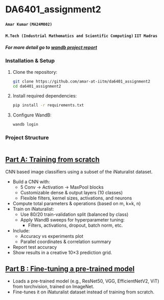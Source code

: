 # DA6401_assignment2
#### `Amar Kumar`  `(MA24M002)`
#### `M.Tech (Industrial Mathematics and Scientific Computing)` `IIT Madras`
##### For more detail go to [wandb project report](https://wandb.ai/amar74384-iit-madras/DA6401_assign_2/reports/DA6401-Assignment-2--VmlldzoxMjA0Njg2Ng?accessToken=qkpn51rke34k3nyepwmf0aukpkcrdwq8tattbiaq61jyfvjis6dq0b5jiddgiowb)

### Installation & Setup
1. Clone the repository:
   ```bash
   git clone https://github.com/amar-at-iitm/da6401_assignment2
   cd da6401_assignment2
   ```
2. Install required dependencies:
   ```bash
   pip install -r requirements.txt
   ```
3. Configure WandB:
   ```bash
   wandb login
   ```

### Project Structure 
```
```
## [Part A: Training from scratch](https://github.com/amar-at-iitm/da6401_assignment2/tree/main/partA) 

CNN based image classifiers using a subset of the iNaturalist dataset.

- Build a CNN with:
   - 5 Conv → Activation → MaxPool blocks
   - Customizable dense & output layers (10 classes)
   - Flexible filters, kernel sizes, activations, and neurons
- Compute total parameters & operations (based on m, k×k, n)
- Train on iNaturalist:
   - Use 80/20 train-validation split (balanced by class)
   - Apply WandB sweeps for hyperparameter tuning:
      - Filters, activations, dropout, batch norm, etc.
- Include:
   - Accuracy vs experiments plot
   - Parallel coordinates & correlation summary
- Report test accuracy
- Show results in a creative 10×3 prediction grid.

## [Part B : Fine-tuning a pre-trained model](https://github.com/amar-at-iitm/da6401_assignment2/tree/main/partB)
- Loads a pre-trained model (e.g., ResNet50, VGG, EfficientNetV2, ViT) from torchvision, trained on ImageNet.
- Fine-tunes it on iNaturalist dataset instead of training from scratch.
